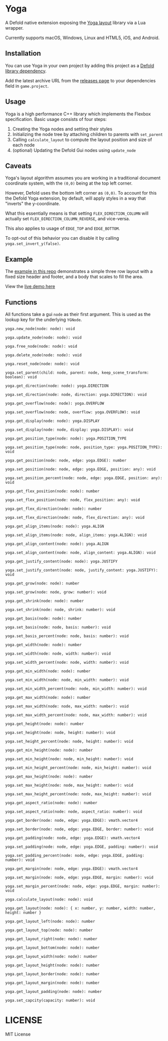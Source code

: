 # Yoga

A Defold native extension exposing the [Yoga layout](https://github.com/facebook/yoga) library via a Lua wrapper.

Currently supports macOS, Windows, Linux and HTML5, iOS, and Android.

## Installation

You can use Yoga in your own project by adding this project as a
[Defold library dependency](http://www.defold.com/manuals/libraries/).

Add the latest archive URL from the
[releases page](https://github.com/farism/defold-yoga/releases) to your
dependencies field in `game.project`.

## Usage

Yoga is a high performance C++ library which implements the Flexbox specification. Basic usage consists of four steps:

1. Creating the Yoga nodes and setting their styles
2. Initializing the node tree by attaching children to parents with `set_parent`
3. Calling `calculate_layout` to compute the layout position and size of each node
4. (optional) Updating the Defold Gui nodes using `update_node`

## Caveats

Yoga's layout algorithm assumes you are working in a traditional document coordinate system, with the `(0,0)` being at the top left corner.

However, Defold uses the bottom left corner as `(0,0)`. To account for this the Defold Yoga extension, by default, will apply styles in a way that "inverts" the y-coordinate.

What this essentially means is that setting `FLEX_DIRECTION_COLUMN` will actually set `FLEX_DIRECTION_COLUMN_REVERSE`, and vice-versa.

This also applies to usage of `EDGE_TOP` and `EDGE_BOTTOM`.

To opt-out of this behavior you can disable it by calling `yoga.set_invert_y(false)`.

## Example

The [example in this repo](https://github.com/farism/defold-yoga/tree/main/example) demonstrates a simple three row layout with a fixed size header and footer, and a body that scales to fill the area.

View the [live demo here](https://farism.github.io/defold-yoga)

## Functions

All functions take a gui `node` as their first argument. This is used as the lookup key for the underlying `YGNode`.

`yoga.new_node(node: node): void`

`yoga.update_node(node: node): void`

`yoga.free_node(node: node): void`

`yoga.delete_node(node: node): void`

`yoga.reset_node(node: node): void`

`yoga.set_parent(child: node, parent: node, keep_scene_transform: boolean): void`

`yoga.get_direction(node: node): yoga.DIRECTION`

`yoga.set_direction(node: node, direction: yoga.DIRECTION): void`

`yoga.get_overflow(node: node): yoga.OVERFLOW`

`yoga.set_overflow(node: node, overflow: yoga.OVERFLOW): void`

`yoga.get_display(node: node): yoga.DISPLAY`

`yoga.set_display(node: node, display: yoga.DISPLAY): void`

`yoga.get_position_type(node: node): yoga.POSITION_TYPE`

`yoga.set_position_type(node: node, position_type: yoga.POSITION_TYPE): void`

`yoga.get_position(node: node, edge: yoga.EDGE): number`

`yoga.set_position(node: node, edge: yoga.EDGE, position: any): void`

`yoga.set_position_percent(node: node, edge: yoga.EDGE, position: any): void`

`yoga.get_flex_position(node: node): number`

`yoga.set_flex_position(node: node, flex_position: any): void`

`yoga.get_flex_direction(node: node): number`

`yoga.set_flex_direction(node: node, flex_direction: any): void`

`yoga.get_align_items(node: node): yoga.ALIGN`

`yoga.set_align_items(node: node, align_items: yoga.ALIGN): void`

`yoga.get_align_content(node: node): yoga.ALIGN`

`yoga.set_align_content(node: node, align_content: yoga.ALIGN): void`

`yoga.get_justify_content(node: node): yoga.JUSTIFY`

`yoga.set_justify_content(node: node, justify_content: yoga.JUSTIFY): void`

`yoga.get_grow(node: node): number`

`yoga.set_grow(node: node, grow: number): void`

`yoga.get_shrink(node: node): number`

`yoga.set_shrink(node: node, shrink: number): void`

`yoga.get_basis(node: node): number`

`yoga.set_basis(node: node, basis: number): void`

`yoga.set_basis_percent(node: node, basis: number): void`

`yoga.get_width(node: node): number`

`yoga.set_width(node: node, width: number): void`

`yoga.set_width_percent(node: node, width: number): void`

`yoga.get_min_width(node: node): number`

`yoga.set_min_width(node: node, min_width: number): void`

`yoga.set_min_width_percent(node: node, min_width: number): void`

`yoga.get_max_width(node: node): number`

`yoga.set_max_width(node: node, max_width: number): void`

`yoga.set_max_width_percent(node: node, max_width: number): void`

`yoga.get_height(node: node): number`

`yoga.set_height(node: node, height: number): void`

`yoga.set_height_percent(node: node, height: number): void`

`yoga.get_min_height(node: node): number`

`yoga.set_min_height(node: node, min_height: number): void`

`yoga.set_min_height_percent(node: node, min_height: number): void`

`yoga.get_max_height(node: node): number`

`yoga.set_max_height(node: node, max_height: number): void`

`yoga.set_max_height_percent(node: node, max_height: number): void`

`yoga.get_aspect_ratio(node: node): number`

`yoga.set_aspect_ratio(node: node, aspect_ratio: number): void`

`yoga.get_border(node: node, edge: yoga.EDGE): vmath.vector4`

`yoga.set_border(node: node, edge: yoga.EDGE, border: number): void`

`yoga.get_padding(node: node, edge: yoga.EDGE): vmath.vector4`

`yoga.set_padding(node: node, edge: yoga.EDGE, padding: number): void`

`yoga.set_padding_percent(node: node, edge: yoga.EDGE, padding: number): void`

`yoga.get_margin(node: node, edge: yoga.EDGE): vmath.vector4`

`yoga.set_margin(node: node, edge: yoga.EDGE, margin: number): void`

`yoga.set_margin_percent(node: node, edge: yoga.EDGE, margin: number): void`

`yoga.calculate_layout(node: node): void`

`yoga.get_layout(node: node): { x: number, y: number, width: number, height: number }`

`yoga.get_layout_left(node: node): number`

`yoga.get_layout_top(node: node): number`

`yoga.get_layout_right(node: node): number`

`yoga.get_layout_bottom(node: node): number`

`yoga.get_layout_width(node: node): number`

`yoga.get_layout_height(node: node): number`

`yoga.get_layout_border(node: node): number`

`yoga.get_layout_margin(node: node): number`

`yoga.get_layout_padding(node: node): number`

`yoga.set_capcity(capacity: number): void`

# LICENSE

MIT License